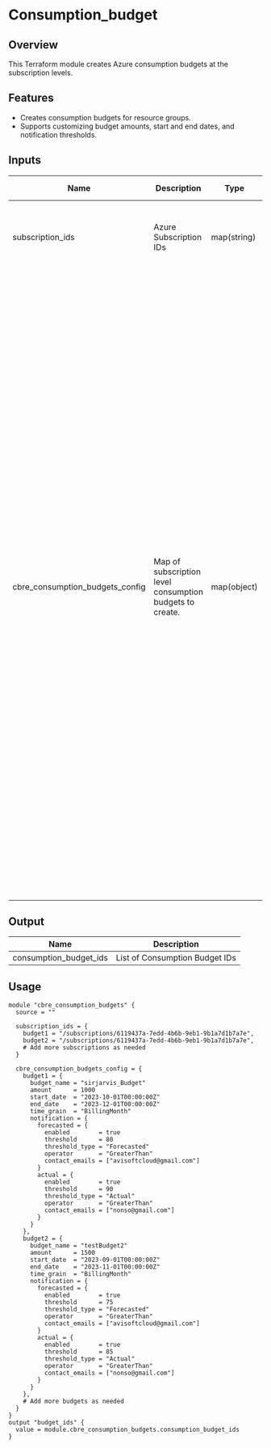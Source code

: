 # Consumption_budget


## Overview

This Terraform module creates Azure consumption budgets at the subscription levels.

## Features

- Creates consumption budgets for resource groups.
- Supports customizing budget amounts, start and end dates, and notification thresholds.
  
## Inputs

| Name                       | Description                                            | Type         | Default Value | Required | Supported Values                                                                                                                                                                                                      |
|----------------------------|--------------------------------------------------------|--------------|---------------|----------|---------------------------------------------------------------------------------------------------------------------------------------------------------------------------------------------------------------------|
| subscription_ids         | Azure Subscription IDs                                 | map(string)  | n/a           | yes      | A mapping of budget names to their corresponding Azure Subscription IDs.                                                                                                                                           |
| cbre_consumption_budgets_config   | Map of subscription level consumption budgets to create. | map(object)  | n/a           | yes      | Each object should contain:<br> - `budget_name` (string): Name of the budget.<br> - `amount` (number): The amount of the budget.<br> - `start_date` (string): Start date in ISO 8601 format.<br> - `end_date` (string): End date in ISO 8601 format.<br> - `time_grain` (string): The time grain of the budget (e.g 'BillingAnnual' 'BillingMonth' 'BillingQuarter' 'Annually' 'Monthly' 'Quarterly' ).<br> - `notification` (map(object)): A map containing:<br>   - `enabled` (bool): Whether notifications are enabled.<br>   - `threshold` (number): The threshold value.<br>   - `threshold_type` (string): Type of threshold (e.g., 'Forecasted', 'Actual').<br>   - `operator` (string): The operator for comparison (e.g., 'GreaterThan', 'LessThan').<br>   - `contact_emails` (list(string)): List of contact emails for notifications. |

## Output
| Name                       | Description                       |
|----------------------------|-----------------------------------|
| consumption_budget_ids    | List of Consumption Budget IDs     |

## Usage

```hcl
module "cbre_consumption_budgets" {
  source = ""

  subscription_ids = {
    budget1 = "/subscriptions/6119437a-7edd-4b6b-9eb1-9b1a7d1b7a7e",
    budget2 = "/subscriptions/6119437a-7edd-4b6b-9eb1-9b1a7d1b7a7e",
    # Add more subscriptions as needed
  }

  cbre_consumption_budgets_config = {
    budget1 = {
      budget_name = "sirjarvis_Budget"
      amount      = 1000
      start_date  = "2023-10-01T00:00:00Z"
      end_date    = "2023-12-01T00:00:00Z"
      time_grain  = "BillingMonth"
      notification = {
        forecasted = {
          enabled        = true
          threshold      = 80
          threshold_type = "Forecasted"
          operator       = "GreaterThan"
          contact_emails = ["avisoftcloud@gmail.com"]
        }
        actual = {
          enabled        = true
          threshold      = 90
          threshold_type = "Actual"
          operator       = "GreaterThan"
          contact_emails = ["nonso@gmail.com"]
        }
      }
    },
    budget2 = {
      budget_name = "testBudget2"
      amount      = 1500
      start_date  = "2023-09-01T00:00:00Z"
      end_date    = "2023-11-01T00:00:00Z"
      time_grain  = "BillingMonth"
      notification = {
        forecasted = {
          enabled        = true
          threshold      = 75
          threshold_type = "Forecasted"
          operator       = "GreaterThan"
          contact_emails = ["avisoftcloud@gmail.com"]
        }
        actual = {
          enabled        = true
          threshold      = 85
          threshold_type = "Actual"
          operator       = "GreaterThan"
          contact_emails = ["nonso@gmail.com"]
        }
      }
    },
    # Add more budgets as needed
  }
}
output "budget_ids" {
  value = module.cbre_consumption_budgets.consumption_budget_ids
}
